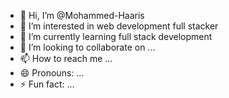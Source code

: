 - 👋 Hi, I’m @Mohammed-Haaris
- 👀 I’m interested in web development full stacker
- 🌱 I’m currently learning full stack development
- 💞️ I’m looking to collaborate on ...
- 📫 How to reach me ...
- 😄 Pronouns: ...
- ⚡ Fun fact: ...

<!---
Mohammed-Haaris/Mohammed-Haaris is a ✨ special ✨ repository because its `README.md` (this file) appears on your GitHub profile.
You can click the Preview link to take a look at your changes.
--->
